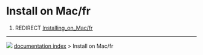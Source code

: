 # Install on Mac/fr
1.  REDIRECT [Installing\_on\_Mac/fr](Installing_on_Mac/fr.md)



---
![](images/Right_arrow.png) [documentation index](../README.md) > Install on Mac/fr

